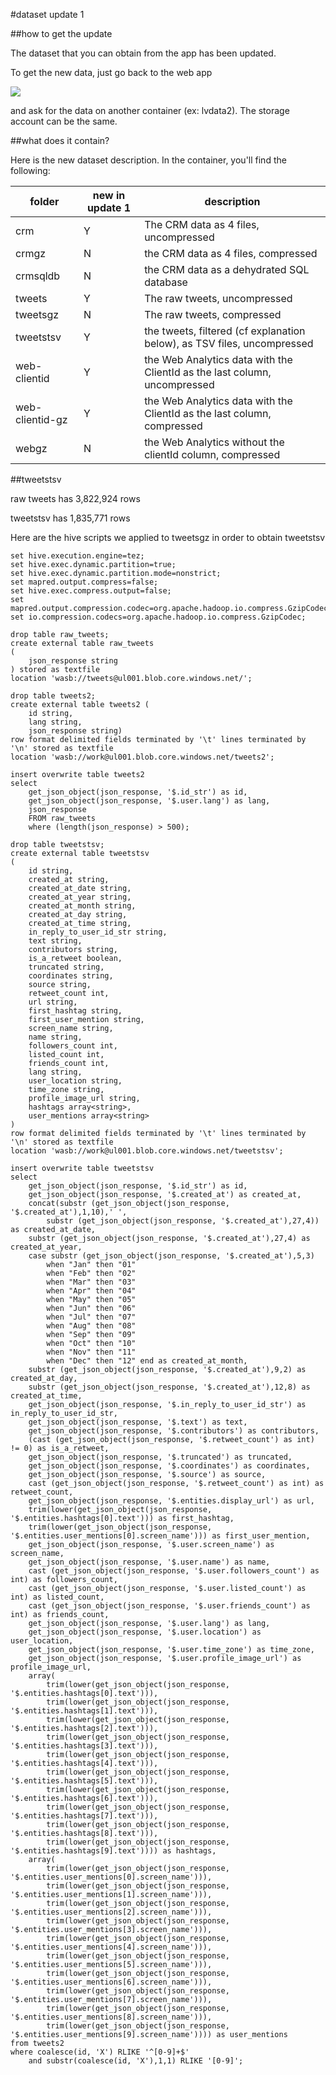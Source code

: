 #dataset update 1

##how to get the update

The dataset that you can obtain from the app has been updated.

To get the new data, just go back to the web app 

![](getthedata/2.png) 

and ask for the data on another container (ex: lvdata2). The storage account can be the same. 

##what does it contain?

Here is the new dataset description. In the container, you'll find the following:



folder | new in update 1 |description
------|---------------|-------------
crm | Y | The CRM data as 4 files, uncompressed
crmgz | N | the CRM data as 4 files, compressed
crmsqldb | N | the CRM data as a dehydrated SQL database
tweets | Y | The raw tweets, uncompressed
tweetsgz | N | The raw tweets, compressed
tweetstsv | Y | the tweets, filtered (cf explanation below), as TSV files, uncompressed
web-clientid | Y | the Web Analytics data with the ClientId as the last column, uncompressed
web-clientid-gz | Y | the Web Analytics data with the ClientId as the last column, compressed
webgz | N | the Web Analytics without the clientId column, compressed



##tweetstsv

raw tweets has 3,822,924 rows

tweetstsv has 1,835,771 rows

Here are the hive scripts we applied to tweetsgz in order to obtain tweetstsv

```
set hive.execution.engine=tez;
set hive.exec.dynamic.partition=true;
set hive.exec.dynamic.partition.mode=nonstrict;
set mapred.output.compress=false;
set hive.exec.compress.output=false;
set mapred.output.compression.codec=org.apache.hadoop.io.compress.GzipCodec;
set io.compression.codecs=org.apache.hadoop.io.compress.GzipCodec; 

drop table raw_tweets;
create external table raw_tweets
(
	json_response string
) stored as textfile
location 'wasb://tweets@ul001.blob.core.windows.net/';

drop table tweets2;
create external table tweets2 (
	id string,
	lang string,
	json_response string)
row format delimited fields terminated by '\t' lines terminated by '\n' stored as textfile 
location 'wasb://work@ul001.blob.core.windows.net/tweets2';

insert overwrite table tweets2
select 
	get_json_object(json_response, '$.id_str') as id,
	get_json_object(json_response, '$.user.lang') as lang,
	json_response
	FROM raw_tweets
	where (length(json_response) > 500);

drop table tweetstsv;
create external table tweetstsv
(
	id string,
	created_at string,
	created_at_date string,
	created_at_year string,
	created_at_month string,
	created_at_day string,
	created_at_time string,
	in_reply_to_user_id_str string,
	text string,
	contributors string,
	is_a_retweet boolean,
	truncated string,
	coordinates string,
	source string,
	retweet_count int,
	url string,
	first_hashtag string,
	first_user_mention string,
	screen_name string,
	name string,
	followers_count int,
	listed_count int,
	friends_count int,
	lang string,
	user_location string,
	time_zone string,
	profile_image_url string,
	hashtags array<string>,
	user_mentions array<string>
)
row format delimited fields terminated by '\t' lines terminated by '\n' stored as textfile 
location 'wasb://work@ul001.blob.core.windows.net/tweetstsv';

insert overwrite table tweetstsv
select
	get_json_object(json_response, '$.id_str') as id,
	get_json_object(json_response, '$.created_at') as created_at,
	concat(substr (get_json_object(json_response, '$.created_at'),1,10),' ',
		substr (get_json_object(json_response, '$.created_at'),27,4)) as created_at_date,
	substr (get_json_object(json_response, '$.created_at'),27,4) as created_at_year,
	case substr (get_json_object(json_response, '$.created_at'),5,3)
		when "Jan" then "01"
		when "Feb" then "02"
		when "Mar" then "03"
		when "Apr" then "04"
		when "May" then "05"
		when "Jun" then "06"
		when "Jul" then "07"
		when "Aug" then "08"
		when "Sep" then "09"
		when "Oct" then "10"
		when "Nov" then "11"
		when "Dec" then "12" end as created_at_month,
	substr (get_json_object(json_response, '$.created_at'),9,2) as created_at_day,
	substr (get_json_object(json_response, '$.created_at'),12,8) as created_at_time,
	get_json_object(json_response, '$.in_reply_to_user_id_str') as in_reply_to_user_id_str,
	get_json_object(json_response, '$.text') as text,
	get_json_object(json_response, '$.contributors') as contributors,
	(cast (get_json_object(json_response, '$.retweet_count') as int) != 0) as is_a_retweet,
	get_json_object(json_response, '$.truncated') as truncated,
	get_json_object(json_response, '$.coordinates') as coordinates,
	get_json_object(json_response, '$.source') as source,
	cast (get_json_object(json_response, '$.retweet_count') as int) as retweet_count,
	get_json_object(json_response, '$.entities.display_url') as url,
	trim(lower(get_json_object(json_response, '$.entities.hashtags[0].text'))) as first_hashtag,
	trim(lower(get_json_object(json_response, '$.entities.user_mentions[0].screen_name'))) as first_user_mention,
	get_json_object(json_response, '$.user.screen_name') as screen_name,
	get_json_object(json_response, '$.user.name') as name,
	cast (get_json_object(json_response, '$.user.followers_count') as int) as followers_count,
	cast (get_json_object(json_response, '$.user.listed_count') as int) as listed_count,
	cast (get_json_object(json_response, '$.user.friends_count') as int) as friends_count,
	get_json_object(json_response, '$.user.lang') as lang,
	get_json_object(json_response, '$.user.location') as user_location,
	get_json_object(json_response, '$.user.time_zone') as time_zone,
	get_json_object(json_response, '$.user.profile_image_url') as profile_image_url,
	array(	
		trim(lower(get_json_object(json_response, '$.entities.hashtags[0].text'))),
		trim(lower(get_json_object(json_response, '$.entities.hashtags[1].text'))),
		trim(lower(get_json_object(json_response, '$.entities.hashtags[2].text'))),
		trim(lower(get_json_object(json_response, '$.entities.hashtags[3].text'))),
		trim(lower(get_json_object(json_response, '$.entities.hashtags[4].text'))),
		trim(lower(get_json_object(json_response, '$.entities.hashtags[5].text'))),
		trim(lower(get_json_object(json_response, '$.entities.hashtags[6].text'))),
		trim(lower(get_json_object(json_response, '$.entities.hashtags[7].text'))),
		trim(lower(get_json_object(json_response, '$.entities.hashtags[8].text'))),
		trim(lower(get_json_object(json_response, '$.entities.hashtags[9].text')))) as hashtags,
	array(
		trim(lower(get_json_object(json_response, '$.entities.user_mentions[0].screen_name'))),
		trim(lower(get_json_object(json_response, '$.entities.user_mentions[1].screen_name'))),
		trim(lower(get_json_object(json_response, '$.entities.user_mentions[2].screen_name'))),
		trim(lower(get_json_object(json_response, '$.entities.user_mentions[3].screen_name'))),
		trim(lower(get_json_object(json_response, '$.entities.user_mentions[4].screen_name'))),
		trim(lower(get_json_object(json_response, '$.entities.user_mentions[5].screen_name'))),
		trim(lower(get_json_object(json_response, '$.entities.user_mentions[6].screen_name'))),
		trim(lower(get_json_object(json_response, '$.entities.user_mentions[7].screen_name'))),
		trim(lower(get_json_object(json_response, '$.entities.user_mentions[8].screen_name'))),
		trim(lower(get_json_object(json_response, '$.entities.user_mentions[9].screen_name')))) as user_mentions
from tweets2
where coalesce(id, 'X') RLIKE '^[0-9]+$'
	and substr(coalesce(id, 'X'),1,1) RLIKE '[0-9]';

```







